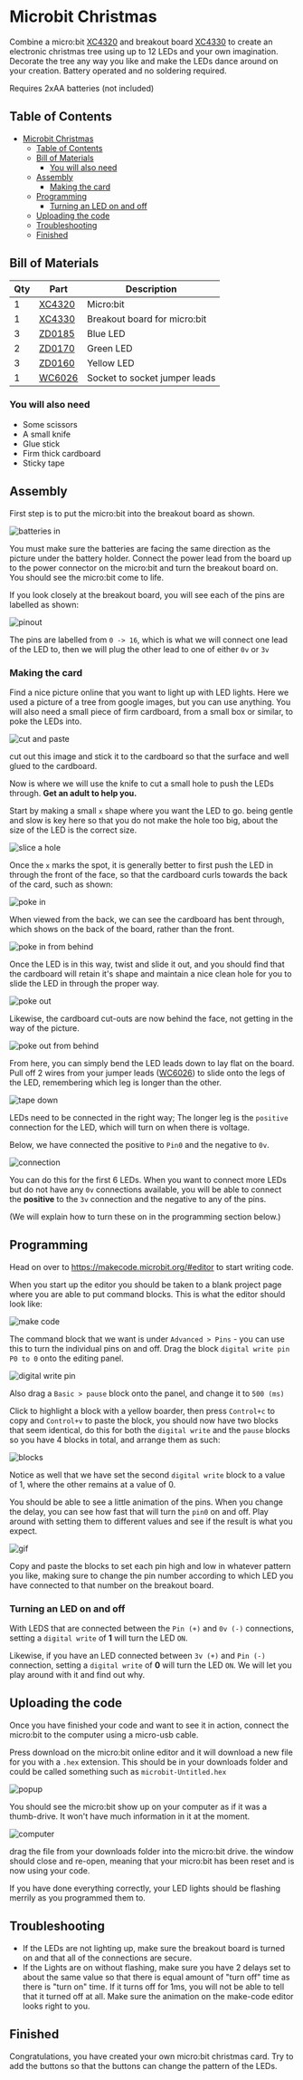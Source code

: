 # Microbit Christmas

Combine a micro:bit [XC4320](https://jaycar.com.au/p/XC4320) and breakout board [XC4330](https://jaycar.com.au/p/XC4330) to create an electronic christmas tree using up to 12 LEDs and your own imagination. Decorate the tree any way you like and make the LEDs dance around on your creation. Battery operated and no soldering required.

Requires 2xAA batteries (not included)

## Table of Contents

- [Microbit Christmas](#Microbit-Christmas)
  - [Table of Contents](#Table-of-Contents)
  - [Bill of Materials](#Bill-of-Materials)
    - [You will also need](#You-will-also-need)
  - [Assembly](#Assembly)
    - [Making the card](#Making-the-card)
  - [Programming](#Programming)
    - [Turning an LED on and off](#Turning-an-LED-on-and-off)
  - [Uploading the code](#Uploading-the-code)
  - [Troubleshooting](#Troubleshooting)
  - [Finished](#Finished)

## Bill of Materials

| Qty | Part                                     | Description                   |
| --- | ---------------------------------------- | ----------------------------- |
| 1   | [XC4320](https://jaycar.com.au/p/XC4320) | Micro:bit                     |
| 1   | [XC4330](https://jaycar.com.au/p/XC4330) | Breakout board for micro:bit  |
| 3   | [ZD0185](https://jaycar.com.au/p/ZD0185) | Blue LED                      |
| 2   | [ZD0170](https://jaycar.com.au/p/ZD0170) | Green LED                     |
| 3   | [ZD0160](https://jaycar.com.au/p/ZD0160) | Yellow LED                    |
| 1   | [WC6026](https://jaycar.com.au/p/WC6026) | Socket to socket jumper leads |

### You will also need

- Some scissors
- A small knife
- Glue stick
- Firm thick cardboard
- Sticky tape

## Assembly

First step is to put the micro:bit into the breakout board as shown.

![batteries in](images/batteries.jpg)

You must make sure the batteries are facing the same direction as the picture under the battery holder. Connect the power lead from the board up to the power connector on the micro:bit and turn the breakout board on. You should see the micro:bit come to life.

If you look closely at the breakout board, you will see each of the pins are labelled as shown:

![pinout](images/pinout.jpg)

The pins are labelled from `0 -> 16`, which is what we will connect one lead of the LED to, then we will plug the other lead to one of either `0v` or `3v`

### Making the card

Find a nice picture online that you want to light up with LED lights. Here we used a picture of a tree from google images, but you can use anything. You will also need a small piece of firm cardboard, from a small box or similar, to poke the LEDs into.

![cut and paste](images/cut-and-paste.jpg)

cut out this image and stick it to the cardboard so that the surface and well glued to the cardboard.

Now is where we will use the knife to cut a small hole to push the LEDs through. **Get an adult to help you.**

Start by making a small `x` shape where you want the LED to go. being gentle and slow is key here so that you do not make the hole too big, about the size of the LED is the correct size.

![slice a hole](images/slice.jpg)

Once the `x` marks the spot, it is generally better to first push the LED in through the front of the face, so that the cardboard curls towards the back of the card, such as shown:

![poke in](images/poke1.jpg)

When viewed from the back, we can see the cardboard has bent through, which shows on the back of the board, rather than the front.

![poke in from behind](images/poke1reverse.jpg)

Once the LED is in this way, twist and slide it out, and you should find that the cardboard will retain it's shape and maintain a nice clean hole for you to slide the LED in through the proper way.

![poke out](images/poke2.jpg)

Likewise, the cardboard cut-outs are now behind the face, not getting in the way of the picture.

![poke out from behind](images/poke2reverse.jpg)

From here, you can simply bend the LED leads down to lay flat on the board. Pull off 2 wires from your jumper leads ([WC6026](https://jaycar.com.au/p/WC6026)) to slide onto the legs of the LED, remembering which leg is longer than the other.

![tape down](images/tapedown.jpg)

LEDs need to be connected in the right way; The longer leg is the `positive` connection for the LED, which will turn on when there is voltage.

Below, we have connected the positive to `Pin0` and the negative to `0v`.

![connection](images/pin-connection.jpg)

You can do this for the first 6 LEDs. When you want to connect more LEDs but do not have any `0v` connections available, you will be able to connect the **positive** to the `3v` connection and the negative to any of the pins.

(We will explain how to turn these on in the programming section below.)

## Programming

Head on over to <https://makecode.microbit.org/#editor> to start writing code.

When you start up the editor you should be taken to a blank project page where you are able to put command blocks. This is what the editor should look like:

![make code](images/editor.png)

The command block that we want is under `Advanced > Pins` - you can use this to turn the individual pins on and off. Drag the block `digital write pin P0 to 0` onto the editing panel.

![digital write pin](images/digital-write.png)

Also drag a `Basic > pause` block onto the panel, and change it to `500 (ms)`

Click to highlight a block with a yellow boarder, then press `Control+c` to copy and `Control+v` to paste the block, you should now have two blocks that seem identical, do this for both the `digital write` and the `pause` blocks so you have 4 blocks in total, and arrange them as such:

![blocks](images/function.png)

Notice as well that we have set the second `digital write` block to a value of 1, where the other remains at a value of 0.

You should be able to see a little animation of the pins. When you change the delay, you can see how fast that will turn the `pin0` on and off. Play around with setting them to different values and see if the result is what you expect.

![gif](images/pin-gif.gif)

Copy and paste the blocks to set each pin high and low in whatever pattern you like, making sure to change the pin number according to which LED you have connected to that number on the breakout board.

### Turning an LED on and off

With LEDS that are connected between the `Pin (+)` and `0v (-)` connections, setting a `digital write` of **1** will turn the LED `ON`.

Likewise, if you have an LED connected between `3v (+)` and `Pin (-)` connection, setting a `digital write` of **0** will turn the LED `ON`. We will let you play around with it and find out why.

## Uploading the code

Once you have finished your code and want to see it in action, connect the micro:bit to the computer using a micro-usb cable.

Press download on the micro:bit online editor and it will download a new file for you with a `.hex` extension. This should be in your downloads folder and could be called something such as `microbit-Untitled.hex`

![popup](images/download.png)

You should see the micro:bit show up on your computer as if it was a thumb-drive. It won't have much information in it at the moment.

![computer](images/computer.png)

drag the file from your downloads folder into the micro:bit drive. the window should close and re-open, meaning that your micro:bit has been reset and is now using your code.

If you have done everything correctly, your LED lights should be flashing merrily as you programmed them to.

## Troubleshooting

- If the LEDs are not lighting up, make sure the breakout board is turned on and that all of the connections are secure.
- If the Lights are on without flashing, make sure you have 2 delays set to about the same value so that there is equal amount of "turn off" time as there is "turn on" time. If it turns off for 1ms, you will not be able to tell that it turned off at all. Make sure the animation on the make-code editor looks right to you.

## Finished

Congratulations, you have created your own micro:bit christmas card. Try to add the buttons so that the buttons can change the pattern of the LEDs.

